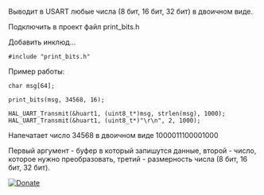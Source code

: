 Выводит в USART любые числа (8 бит, 16 бит, 32 бит) в двоичном виде.

Подключить в проект файл print_bits.h

Добавить инклюд...

```
#include "print_bits.h"
```

Пример работы:

```
char msg[64];

print_bits(msg, 34568, 16);

HAL_UART_Transmit(&huart1, (uint8_t*)msg, strlen(msg), 1000);
HAL_UART_Transmit(&huart1, (uint8_t*)"\r\n", 2, 1000);
```

Напечатает число 34568 в двоичном виде 1000011100001000

Первый аргумент - буфер в который запишутся данные, второй - число, которое нужно преобразовать, третий - размерность числа (8 бит, 16 бит, 32 бит).


[![Donate](https://istarik.ru/uploads/images/00/00/01/2020/04/12/ff1b11.png)](https://istarik.ru/don.html)
